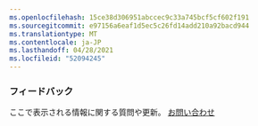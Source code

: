 ```yaml
---
ms.openlocfilehash: 15ce38d306951abccec9c33a745bcf5cf602f191
ms.sourcegitcommit: e97156a6eaf1d5ec5c26fd14add210a92bacd944
ms.translationtype: MT
ms.contentlocale: ja-JP
ms.lasthandoff: 04/28/2021
ms.locfileid: "52094245"
---
```

### <a name="feedback"></a>フィードバック

ここで表示される情報に関する質問や更新。 <a href="https://aka.ms/AppComplianceQuestions" target="_blank">お問い合わせ</a>